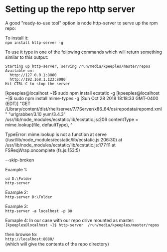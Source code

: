 Setting up the repo http server
===============================

A good "ready-to-use tool" option is node http-server to serve up the rpm repo:  

To install it:  
`npm install http-server -g`  

To use it type in one of the following commands which will return something similar to this output:  
~~~
Starting up http-server, serving /run/media/kpeeples/master/repos   
Available on:   
  http://127.0.0.1:8080   
  http://192.168.1.123:8080   
Hit CTRL-C to stop the server
~~~

[kpeeples@localhost ~]$ sudo npm install ecstatic -g
[kpeeples@localhost ~]$ sudo npm install mime-types -g
[Sun Oct 28 2018 18:18:33 GMT-0400 (EDT)] "GET /Library/content/dist/rhel/server/7/7Server/x86_64/os/repodata/repomd.xml" "urlgrabber/3.10 yum/3.4.3"
/usr/lib/node_modules/ecstatic/lib/ecstatic.js:206
          contentType = mime.lookup(file, defaultType),
                             ^

TypeError: mime.lookup is not a function
    at serve (/usr/lib/node_modules/ecstatic/lib/ecstatic.js:206:30)
    at /usr/lib/node_modules/ecstatic/lib/ecstatic.js:177:11
    at FSReqWrap.oncomplete (fs.js:153:5)

--skip-broken

Example 1:  
~~~
cd D:\Folder  
http-server  
~~~

Example 2:  
`http-server D:\Folder`

Example 3:  
`http-server -a localhost -p 80`

Exmaple 4:
In our case with our repo drive mounted as master:  
`[kpeeples@localhost ~]$ http-server  /run/media/kpeeples/master/repos`

then browse to:   
```http://localhost:8080/```  
(which will give the contents of the repo directory)

